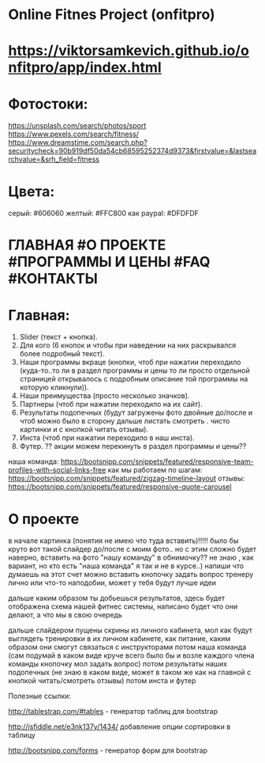 # Online Fitnes Project (onfitpro)

# https://viktorsamkevich.github.io/onfitpro/app/index.html

# Фотостоки:
https://unsplash.com/search/photos/sport
https://www.pexels.com/search/fitness/
https://www.dreamstime.com/search.php?securitycheck=90b919df50da54cb68595252374d9373&firstvalue=&lastsearchvalue=&srh_field=fitness

# Цвета:
серый: #606060
желтый: #FFC800
как paypal: #DFDFDF

# ГЛАВНАЯ #О ПРОЕКТЕ #ПРОГРАММЫ И ЦЕНЫ #FAQ #КОНТАКТЫ

# Главная:
1. Slider (текст + кнопка).
2. Для кого (6 кнопок и чтобы при наведении на них раскрывался более подробный текст).
3. Наши программы вкраце (кнопки, чтоб при нажатии переходило (куда-то..то ли в раздел программы и цены то ли просто отдельной страницей открывалось с подробным описание той программы на которую кликнули)).
4. Наши преимущества (просто несколько значков).
5. Партнеры (чтоб при нажатии переходило на их сайт).
6. Результаты подопечных (будут загружены фото двойные до/после и чтоб можно было в сторону дальше листать смотреть . чисто картинки и с кнопкой читать отзывы).
7. Инста (чтоб при нажатии переходило в наш инста).
8. Футер.
?? акции можем перекинуть в раздел программы и цены??

наша команда: https://bootsnipp.com/snippets/featured/responsive-team-profiles-with-social-links-free
как мы работаем по шагам: https://bootsnipp.com/snippets/featured/zigzag-timeline-layout
отзывы: https://bootsnipp.com/snippets/featured/responsive-quote-carousel


# О проекте
в начале картинка (понятия не имею что туда вставить)!!!!!
было бы круто вот такой слайдер до/после с моим фото.. но с этим сложно будет наверно, вставить на фото "нашу команду" в обнимочку?? не знаю , как вариант, но кто есть "наша команда" я так и не в курсе..) напиши что думаешь на этот счет
можно вставить кнопочку задать вопрос тренеру лично или что-то наподобии, может у тебя будут лучше идеи

дальше каким образом ты добьешься результатов, здесь будет отображена схема нашей фитнес системы, написано будет что они делают, а что мы в свою очередь

дальше слайдером пущены скрины из личного кабинета, мол как будут выглядеть тренировки в их личном кабинете, как питание, каким образом они смогут связаться с инструкторами
потом наша команда (сам подумай в каком виде круче всего было бы и возле каждого члена команды кнопочку мол задать вопрос)
потом результаты наших подопечных (не знаю в каком виде, может в таком же как на главной с кнопкой читать/смотреть отзывы)
потом инста и футер


Полезные ссылки:

http://tablestrap.com/#tables - генератор таблиц для bootstrap

http://jsfiddle.net/e3nk137y/1434/ добавление опции сортировки в таблицу

http://bootsnipp.com/forms - генератор форм для bootstrap
